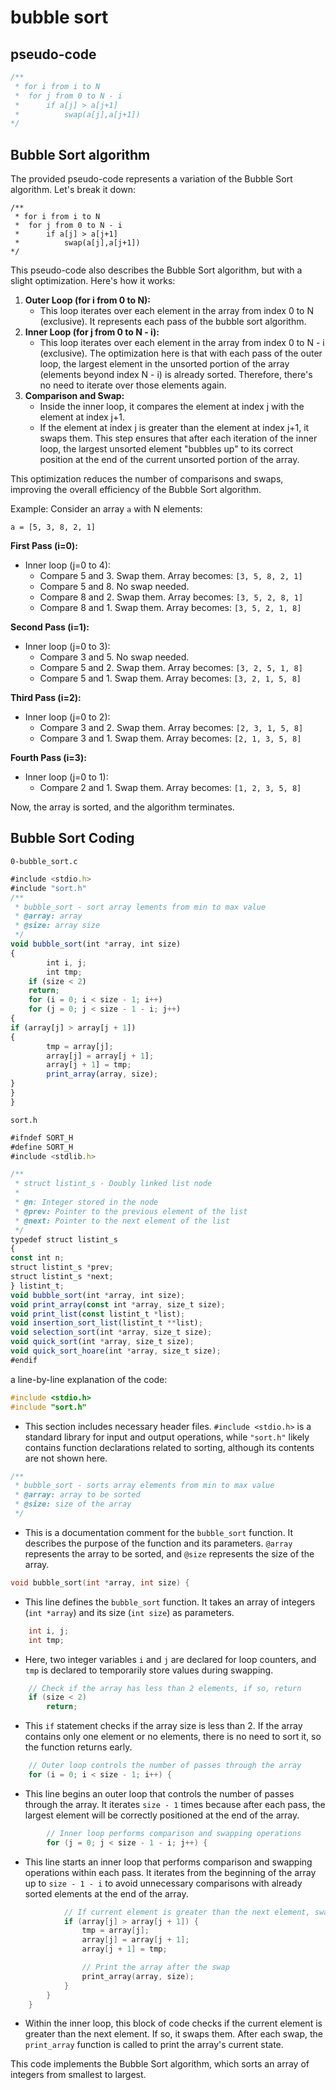 # bubble sort

## pseudo-code

```c
/**
 * for i from i to N
 *  for j from 0 to N - i
 *      if a[j] > a[j+1]
 *          swap(a[j],a[j+1])
*/

```

## Bubble Sort algorithm

The provided pseudo-code represents a variation of the Bubble Sort algorithm. Let's break it down:

```
/**
 * for i from i to N
 *  for j from 0 to N - i
 *      if a[j] > a[j+1]
 *          swap(a[j],a[j+1])
*/

```

This pseudo-code also describes the Bubble Sort algorithm, but with a slight optimization. Here's how it works:

1. **Outer Loop (for i from 0 to N):**
    - This loop iterates over each element in the array from index 0 to N (exclusive). It represents each pass of the bubble sort algorithm.
2. **Inner Loop (for j from 0 to N - i):**
    - This loop iterates over each element in the array from index 0 to N - i (exclusive). The optimization here is that with each pass of the outer loop, the largest element in the unsorted portion of the array (elements beyond index N - i) is already sorted. Therefore, there's no need to iterate over those elements again.
3. **Comparison and Swap:**
    - Inside the inner loop, it compares the element at index j with the element at index j+1.
    - If the element at index j is greater than the element at index j+1, it swaps them. This step ensures that after each iteration of the inner loop, the largest unsorted element "bubbles up" to its correct position at the end of the current unsorted portion of the array.

This optimization reduces the number of comparisons and swaps, improving the overall efficiency of the Bubble Sort algorithm.

Example:
Consider an array `a` with N elements:

```
a = [5, 3, 8, 2, 1]

```

**First Pass (i=0):**

- Inner loop (j=0 to 4):
    - Compare 5 and 3. Swap them. Array becomes: `[3, 5, 8, 2, 1]`
    - Compare 5 and 8. No swap needed.
    - Compare 8 and 2. Swap them. Array becomes: `[3, 5, 2, 8, 1]`
    - Compare 8 and 1. Swap them. Array becomes: `[3, 5, 2, 1, 8]`

**Second Pass (i=1):**

- Inner loop (j=0 to 3):
    - Compare 3 and 5. No swap needed.
    - Compare 5 and 2. Swap them. Array becomes: `[3, 2, 5, 1, 8]`
    - Compare 5 and 1. Swap them. Array becomes: `[3, 2, 1, 5, 8]`

**Third Pass (i=2):**

- Inner loop (j=0 to 2):
    - Compare 3 and 2. Swap them. Array becomes: `[2, 3, 1, 5, 8]`
    - Compare 3 and 1. Swap them. Array becomes: `[2, 1, 3, 5, 8]`

**Fourth Pass (i=3):**

- Inner loop (j=0 to 1):
    - Compare 2 and 1. Swap them. Array becomes: `[1, 2, 3, 5, 8]`

Now, the array is sorted, and the algorithm terminates.

## Bubble Sort Coding

`0-bubble_sort.c`

```jsx
#include <stdio.h>
#include "sort.h"
/**
 * bubble_sort - sort array lements from min to max value
 * @array: array
 * @size: array size
 */
void bubble_sort(int *array, int size)
{
		int i, j;
		int tmp;
	if (size < 2)
	return;
	for (i = 0; i < size - 1; i++)
	for (j = 0; j < size - 1 - i; j++)
{
if (array[j] > array[j + 1])
{
		tmp = array[j];
		array[j] = array[j + 1];
		array[j + 1] = tmp;
		print_array(array, size);
}
}
}
```

`sort.h` 

```jsx
#ifndef SORT_H
#define SORT_H
#include <stdlib.h>

/**
 * struct listint_s - Doubly linked list node
 *
 * @n: Integer stored in the node
 * @prev: Pointer to the previous element of the list
 * @next: Pointer to the next element of the list
 */
typedef struct listint_s
{
const int n;
struct listint_s *prev;
struct listint_s *next;
} listint_t;
void bubble_sort(int *array, int size);
void print_array(const int *array, size_t size);
void print_list(const listint_t *list);
void insertion_sort_list(listint_t **list);
void selection_sort(int *array, size_t size);
void quick_sort(int *array, size_t size);
void quick_sort_hoare(int *array, size_t size);
#endif
```

a line-by-line explanation of the code:

```c
#include <stdio.h>
#include "sort.h"

```

- This section includes necessary header files. `#include <stdio.h>` is a standard library for input and output operations, while `"sort.h"` likely contains function declarations related to sorting, although its contents are not shown here.

```c
/**
 * bubble_sort - sorts array elements from min to max value
 * @array: array to be sorted
 * @size: size of the array
 */

```

- This is a documentation comment for the `bubble_sort` function. It describes the purpose of the function and its parameters. `@array` represents the array to be sorted, and `@size` represents the size of the array.

```c
void bubble_sort(int *array, int size) {

```

- This line defines the `bubble_sort` function. It takes an array of integers (`int *array`) and its size (`int size`) as parameters.

```c
    int i, j;
    int tmp;

```

- Here, two integer variables `i` and `j` are declared for loop counters, and `tmp` is declared to temporarily store values during swapping.

```c
    // Check if the array has less than 2 elements, if so, return
    if (size < 2)
        return;

```

- This `if` statement checks if the array size is less than 2. If the array contains only one element or no elements, there is no need to sort it, so the function returns early.

```c
    // Outer loop controls the number of passes through the array
    for (i = 0; i < size - 1; i++) {

```

- This line begins an outer loop that controls the number of passes through the array. It iterates `size - 1` times because after each pass, the largest element will be correctly positioned at the end of the array.

```c
        // Inner loop performs comparison and swapping operations
        for (j = 0; j < size - 1 - i; j++) {

```

- This line starts an inner loop that performs comparison and swapping operations within each pass. It iterates from the beginning of the array up to `size - 1 - i` to avoid unnecessary comparisons with already sorted elements at the end of the array.

```c
            // If current element is greater than the next element, swap them
            if (array[j] > array[j + 1]) {
                tmp = array[j];
                array[j] = array[j + 1];
                array[j + 1] = tmp;

                // Print the array after the swap
                print_array(array, size);
            }
        }
    }

```

- Within the inner loop, this block of code checks if the current element is greater than the next element. If so, it swaps them. After each swap, the `print_array` function is called to print the array's current state.

This code implements the Bubble Sort algorithm, which sorts an array of integers from smallest to largest.
